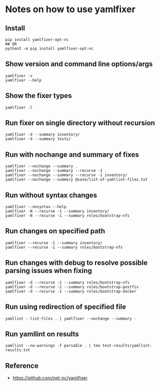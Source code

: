 
# Notes on how to use yamlfixer

## Install

```shell
pip install yamlfixer-opt-nc
## OR
python3 -m pip install yamlfixer-opt-nc
```

## Show version and command line options/args

```shell
yamlfixer -v
yamlfixer --help
```

## Show the fixer types

```shell
yamlfixer -l
```

## Run fixer on single directory without recursion

```shell
yamlfixer -d --summary inventory/
yamlfixer -d --summary tests/
```

## Run with nochange and summary of fixes

```shell
yamlfixer --nochange --summary .
yamlfixer --nochange --summary --recurse -1 .
yamlfixer --nochange --summary --recurse -1 inventory/
yamlfixer --nochange --summary @save/list-of-yamllint-files.txt
```

## Run without syntax changes

```shell
yamlfixer --nosyntax --help
yamlfixer -N --recurse -1 --summary inventory/
yamlfixer -N --recurse -1 --summary roles/bootstrap-nfs
```

## Run changes on specified path

```shell
yamlfixer --recurse -1 --summary inventory/
yamlfixer --recurse -1 --summary roles/bootstrap-nfs
```

## Run changes with debug to resolve possible parsing issues when fixing

```shell
yamlfixer -d --recurse -1 --summary roles/bootstrap-nfs
yamlfixer -d --recurse -1 --summary roles/bootstrap-postfix
yamlfixer -d --recurse -1 --summary roles/bootstrap-docker
```

## Run using redirection of specified file

```shell
yamllint --list-files . | yamlfixer --nochange --summary -
```

## Run yamllint on results

```shell
yamllint --no-warnings -f parsable . | tee test-results/yamllint-results.txt
```

## Reference

- https://github.com/opt-nc/yamlfixer
